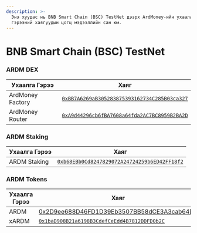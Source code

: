 ```yaml
---
description: >-
  Энэ хуудас нь BNB Smart Chain (BSC) TestNet дээрх ArdMoney-ийн ухаалаг
  гэрээний хаягуудын цогц мэдээллийн сан юм.
---
```


# BNB Smart Chain (BSC) TestNet

### ARDM DEX

| Ухаалга Гэрээ    | Хаяг                                                                                                                           |
| ---------------- | ------------------------------------------------------------------------------------------------------------------------------ |
| ArdMoney Factory | [`0xBB7A6269aB305283875393162734C285B03ca327`](https://testnet.bscscan.com/address/0xBB7A6269aB305283875393162734C285B03ca327) |
| ArdMoney Router  | [`0xA9d44296cb6fBA7608a64fda2AC7BC8959B2BA2D`](https://testnet.bscscan.com/address/0xA9d44296cb6fBA7608a64fda2AC7BC8959B2BA2D) |

### ARDM Staking

| Ухаалга Гэрээ | Хаяг                                                                                                                           |
| ------------- | ------------------------------------------------------------------------------------------------------------------------------ |
| ARDM Staking  | [`0xb68EBb0Cd8247829072A24724259b6ED42FF18f2`](https://testnet.bscscan.com/address/0xb68EBb0Cd8247829072A24724259b6ED42FF18f2) |

### ARDM Tokens

| Ухаалга Гэрээ | Хаяг                                                                                                                           |
| ------------- | ------------------------------------------------------------------------------------------------------------------------------ |
| ARDM          | [0x2D9ee688D46FD1D39Eb3507BB58dCE3A3cab64D0](https://testnet.bscscan.com/address/0x2D9ee688D46FD1D39Eb3507BB58dCE3A3cab64D0)   |
| xARDM         | [`0x1baD908B21a6198B3CdefCeEdd4B7812DDFD0b2C`](https://testnet.bscscan.com/address/0x1baD908B21a6198B3CdefCeEdd4B7812DDFD0b2C) |
